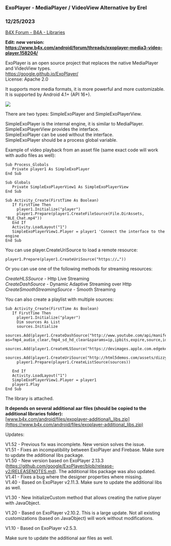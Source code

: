 ### ExoPlayer - MediaPlayer / VideoView Alternative by Erel
### 12/25/2023
[B4X Forum - B4A - Libraries](https://www.b4x.com/android/forum/threads/72652/)

**Edit: new version: <https://www.b4x.com/android/forum/threads/exoplayer-media3-video-player.158204/>**  
  
ExoPlayer is an open source project that replaces the native MediaPlayer and VideoView types.  
<https://google.github.io/ExoPlayer/>  
License: Apache 2.0  
  
It supports more media formats, it is more powerful and more customizable.  
It is supported by Android 4.1+ (API 16+).  
  
![](https://www.b4x.com/android/forum/attachments/49700)  
  
There are two types: SimpleExoPlayer and SimpleExoPlayerView.  
  
SimpleExoPlayer is the internal engine, it is similar to MediaPlayer. SimpleExoPlayerView provides the interface.  
SimpleExoPlayer can be used without the interface.  
SimpleExoPlayer should be a process global variable.  
  
Example of video playback from an asset file (same exact code will work with audio files as well):  

```B4X
Sub Process_Globals  
   Private player1 As SimpleExoPlayer  
End Sub  
  
Sub Globals  
   Private SimpleExoPlayerView1 As SimpleExoPlayerView  
End Sub  
  
Sub Activity_Create(FirstTime As Boolean)  
   If FirstTime Then  
     player1.Initialize("player")  
     player1.Prepare(player1.CreateFileSource(File.DirAssets, "BLE_Chat.mp4"))  
   End If  
   Activity.LoadLayout("1")  
   SimpleExoPlayerView1.Player = player1 'Connect the interface to the engine  
End Sub
```

  
You can use player.CreateUriSource to load a remote resource:  

```B4X
player1.Prepare(player1.CreateUriSource("https://…"))
```

  
Or you can use one of the following methods for streaming resources:  
  
*CreateHLSSource* - Http Live Streaming  
*CreateDashSource* - Dynamic Adaptive Streaming over Http  
*CreateSmoothStreamingSource* - Smooth Streaming  
  
  
You can also create a playlist with multiple sources:  

```B4X
Sub Activity_Create(FirstTime As Boolean)  
   If FirstTime Then  
     player1.Initialize("player")  
     Dim sources As List  
     sources.Initialize  
     sources.Add(player1.CreateDashSource("http://www.youtube.com/api/manifest/dash/id/bf5bb2419360daf1/source/youtube?as=fmp4_audio_clear,fmp4_sd_hd_clear&sparams=ip,ipbits,expire,source,id,as&ip=0.0.0.0&ipbits=0&expire=19000000000&signature=51AF5F39AB0CEC3E5497CD9C900EBFEAECCCB5C7.8506521BFC350652163895D4C26DEE124209AA9E&key=ik0"))  
     sources.Add(player1.CreateHLSSource("https://devimages.apple.com.edgekey.net/streaming/examples/bipbop_4x3/bipbop_4x3_variant.m3u8"))  
     sources.Add(player1.CreateUriSource("http://html5demos.com/assets/dizzy.mp4"))  
     player1.Prepare(player1.CreateListSource(sources))  
  
   End If  
   Activity.LoadLayout("1")  
   SimpleExoPlayerView1.Player = player1  
   player1.Play  
End Sub
```

  
  
The library is attached.  
  
  
**It depends on several additional aar files (should be copied to the additional libraries folder):**   
[www.b4x.com/android/files/exoplayer-additional\_libs.zip](https://www.b4x.com/android/files/exoplayer-additional_libs.zip)  
  
Updates:  
  
V1.52 - Previous fix was incomplete. New version solves the issue.  
V1.51 - Fixes an incompatibility between ExoPlayer and Firebase. Make sure to update the additional libs package.  
V1.50 - New version based on ExoPlayer 2.13.3 (<https://github.com/google/ExoPlayer/blob/release-v2/RELEASENOTES.md>). The additional libs package was also updated.  
V1.41 - Fixes a bug where the designer properties where missing.  
V1.40 - Based on ExoPlayer v2.11.3. Make sure to update the additional libs as well.  
  
V1.30 - New InitializeCustom method that allows creating the native player with JavaObject.  
  
V1.20 - Based on ExoPlayer v2.10.2. This is a large update. Not all existing customizations (based on JavaObject) will work without modifications.  
  
V1.10 - Based on ExoPlayer v2.5.3.  
  
Make sure to update the additional aar files as well.